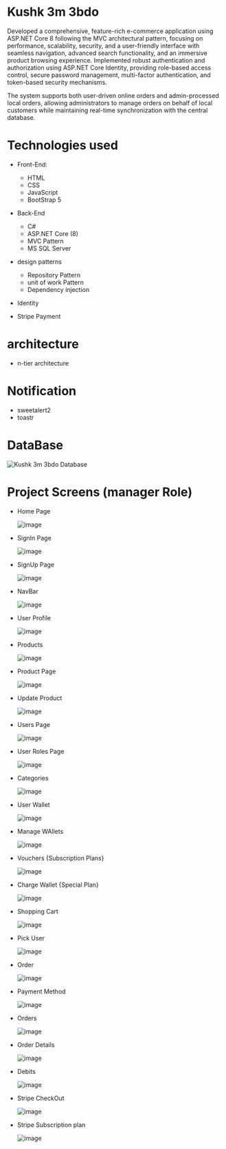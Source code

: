 # Kushk 3m 3bdo

Developed a comprehensive, feature-rich e-commerce application using ASP.NET Core 8 following the MVC architectural pattern, 
focusing on performance, scalability, security, and a user-friendly interface with seamless navigation, advanced search functionality, and an immersive product browsing experience. 
Implemented robust authentication and authorization using ASP.NET Core Identity, providing role-based access control, 
secure password management, multi-factor authentication, and token-based security mechanisms. 

The system supports both user-driven online orders and admin-processed local orders, allowing administrators to manage orders on behalf of local customers while maintaining real-time synchronization with the central database.

# Technologies used 
* Front-End:
  * HTML
  * CSS
  * JavaScript
  * BootStrap 5

* Back-End
  * C#
  * ASP.NET Core (8)
  * MVC Pattern
  * MS SQL Server

* design patterns
  * Repository Pattern
  * unit of work Pattern
  * Dependency injection 

* Identity
* Stripe Payment
  
# architecture
  * n-tier architecture

# Notification
  * sweetalert2
  * toastr

# DataBase
![Kushk 3m 3bdo Database](https://github.com/user-attachments/assets/535c9619-84ee-4299-b65d-389f95a18264)

# Project Screens (manager Role)
  * Home Page
    
    ![image](https://github.com/user-attachments/assets/d4c71b3f-97d3-4a7a-b801-d7463efd9a3c)
  
  * SignIn Page
    
    ![image](https://github.com/user-attachments/assets/ae18ff01-b008-4429-8c5c-e07540b19986)
  
  * SignUp Page
    
    ![image](https://github.com/user-attachments/assets/41c8a07e-9f7d-432e-b596-40b1eed43ee9)

  * NavBar
    
    ![image](https://github.com/user-attachments/assets/cc5c6942-0870-41a5-8292-f77f83acfa9f)

  * User Profile
    
    ![image](https://github.com/user-attachments/assets/23dded9b-c7cb-4ea2-95e3-69cae8cd2798)
  
  * Products
    
    ![image](https://github.com/user-attachments/assets/64447acc-2f08-4b16-812d-340c7f44b02a)

  * Product Page
    
    ![image](https://github.com/user-attachments/assets/77d67a3b-f2b5-4972-b504-07e5f325dea0)

  * Update Product
    
    ![image](https://github.com/user-attachments/assets/d58a8c8d-3aad-4fb1-9f10-3dd583d18a86)

  * Users Page
    
    ![image](https://github.com/user-attachments/assets/0c4e66be-516a-4011-8d8d-b5b41e53ee5c)

  * User Roles Page
    
    ![image](https://github.com/user-attachments/assets/6f49c770-a271-49a7-919e-3c2fd0a2b559)
      
  * Categories
    
    ![image](https://github.com/user-attachments/assets/234db3ff-cdde-45cb-bfc6-0572cd925313)
      
  * User Wallet
    
    ![image](https://github.com/user-attachments/assets/b2efaf24-e9cc-4329-ba7c-88b672e2f1c7)
      
  * Manage WAllets
    
    ![image](https://github.com/user-attachments/assets/eaf158c9-9a14-4e50-af82-db5deb415521)

  * Vouchers {Subscription Plans}

    ![image](https://github.com/user-attachments/assets/b9bf1421-6511-4651-a250-59f0f4e53d73)

  * Charge Wallet {Special Plan}

    ![image](https://github.com/user-attachments/assets/74f31681-464a-4a88-9e9e-89d7c5157982)

  * Shopping Cart

    ![image](https://github.com/user-attachments/assets/ce420212-6958-4dcd-b86b-5d141e8fc5da)

  * Pick User

    ![image](https://github.com/user-attachments/assets/108b2a5d-ebc9-4299-8078-ac40c0ec9600)

  * Order
    
    ![image](https://github.com/user-attachments/assets/212b93b4-cdd4-4f59-8977-79f310944aeb)
    
  * Payment Method

    ![image](https://github.com/user-attachments/assets/af683c43-f7d3-44d5-9ffe-d94c8c02950a)
    
  * Orders

    ![image](https://github.com/user-attachments/assets/41ad363b-f75a-4c9b-b1ff-bdaabc7427b9)

  * Order Details

    ![image](https://github.com/user-attachments/assets/7388f4a9-619f-4d2e-a428-7134821d9526)

  * Debits

    ![image](https://github.com/user-attachments/assets/3f981b99-7e45-4dd5-8015-e9176d1a8515)

  * Stripe CheckOut

    ![image](https://github.com/user-attachments/assets/452528fe-a75d-44ba-807c-c987525ec6d2)

  * Stripe Subscription plan

    ![image](https://github.com/user-attachments/assets/9bef3a8a-e238-4213-9379-5360188456c5)


    

    










